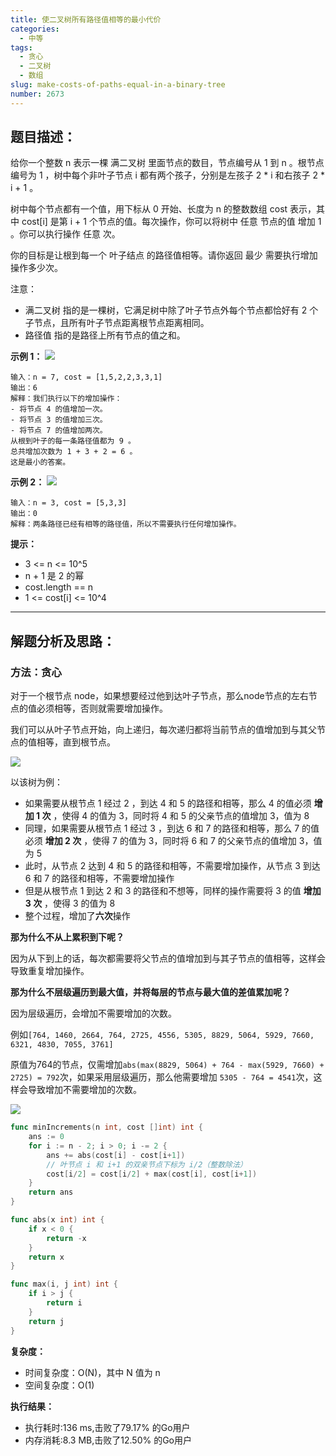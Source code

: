 ```yaml
---
title: 使二叉树所有路径值相等的最小代价
categories:
  - 中等
tags:
  - 贪心
  - 二叉树
  - 数组
slug: make-costs-of-paths-equal-in-a-binary-tree
number: 2673
---
```


## 题目描述：

给你一个整数 n 表示一棵 满二叉树 里面节点的数目，节点编号从 1 到 n 。根节点编号为 1 ，树中每个非叶子节点 i 都有两个孩子，分别是左孩子 2 * i 和右孩子 2 * i + 1 。

树中每个节点都有一个值，用下标从 0 开始、长度为 n 的整数数组 cost 表示，其中 cost[i] 是第 i + 1 个节点的值。每次操作，你可以将树中 任意 节点的值 增加 1 。你可以执行操作 任意 次。

你的目标是让根到每一个 叶子结点 的路径值相等。请你返回 最少 需要执行增加操作多少次。

注意：

- 满二叉树 指的是一棵树，它满足树中除了叶子节点外每个节点都恰好有 2 个子节点，且所有叶子节点距离根节点距离相同。
- 路径值 指的是路径上所有节点的值之和。

**示例 1：**
![](/img/leetcode/2673使二叉树所有路径值相等的最小代价/binaryytreeedrawio-4.png)
```
输入：n = 7, cost = [1,5,2,2,3,3,1]
输出：6
解释：我们执行以下的增加操作：
- 将节点 4 的值增加一次。
- 将节点 3 的值增加三次。
- 将节点 7 的值增加两次。
从根到叶子的每一条路径值都为 9 。
总共增加次数为 1 + 3 + 2 = 6 。
这是最小的答案。
```

**示例 2：**
![](/img/leetcode/2673使二叉树所有路径值相等的最小代价/binaryytreee2drawio.png)
```
输入：n = 3, cost = [5,3,3]
输出：0
解释：两条路径已经有相等的路径值，所以不需要执行任何增加操作。
```


**提示：**
- 3 <= n <= 10^5
- n + 1 是 2 的幂
- cost.length == n
- 1 <= cost[i] <= 10^4

---
## 解题分析及思路：

### 方法：贪心

对于一个根节点 node，如果想要经过他到达叶子节点，那么node节点的左右节点的值必须相等，否则就需要增加操作。

我们可以从叶子节点开始，向上递归，每次递归都将当前节点的值增加到与其父节点的值相等，直到根节点。


![](/img/leetcode/2673使二叉树所有路径值相等的最小代价/binaryytreeedrawio-4.png)

以该树为例：
- 如果需要从根节点 1 经过 2 ，到达 4 和 5 的路径和相等，那么 4 的值必须 **增加 1 次** ，使得 4 的值为 3，同时将 4 和 5 的父亲节点的值增加 3，值为 8
- 同理，如果需要从根节点 1 经过 3 ，到达 6 和 7 的路径和相等，那么 7 的值必须 **增加 2 次** ，使得 7 的值为 3，同时将 6 和 7 的父亲节点的值增加 3，值为 5
- 此时，从节点 2 达到 4 和 5 的路径和相等，不需要增加操作，从节点 3 到达 6 和 7 的路径和相等，不需要增加操作
- 但是从根节点 1 到达 2 和 3 的路径和不想等，同样的操作需要将 3 的值 **增加 3 次** ，使得 3 的值为 8
- 整个过程，增加了**六次**操作

**那为什么不从上累积到下呢？**

因为从下到上的话，每次都需要将父节点的值增加到与其子节点的值相等，这样会导致重复增加操作。

**那为什么不层级遍历到最大值，并将每层的节点与最大值的差值累加呢？**

因为层级遍历，会增加不需要增加的次数。

例如`[764, 1460, 2664, 764, 2725, 4556, 5305, 8829, 5064, 5929, 7660, 6321, 4830, 7055, 3761]`

原值为764的节点，仅需增加`abs(max(8829, 5064) + 764 - max(5929, 7660) + 2725) = 792`次，如果采用层级遍历，那么他需要增加 `5305 - 764 = 4541`次，这样会导致增加不需要增加的次数。


![](/img/leetcode/2673使二叉树所有路径值相等的最小代价/answer.png)

```go
func minIncrements(n int, cost []int) int {
	ans := 0
	for i := n - 2; i > 0; i -= 2 {
		ans += abs(cost[i] - cost[i+1])
		// 叶节点 i 和 i+1 的双亲节点下标为 i/2（整数除法）
		cost[i/2] = cost[i/2] + max(cost[i], cost[i+1])
	}
	return ans
}

func abs(x int) int {
	if x < 0 {
		return -x
	}
	return x
}

func max(i, j int) int {
	if i > j {
		return i
	}
	return j
}
```

**复杂度：**

- 时间复杂度：O(N)，其中 N 值为 n
- 空间复杂度：O(1)

**执行结果：**

- 执行耗时:136 ms,击败了79.17% 的Go用户
- 内存消耗:8.3 MB,击败了12.50% 的Go用户
